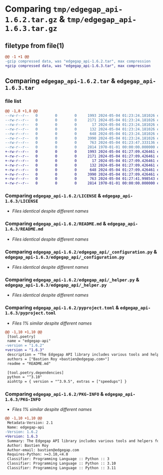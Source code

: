 # Comparing `tmp/edgegap_api-1.6.2.tar.gz` & `tmp/edgegap_api-1.6.3.tar.gz`

## filetype from file(1)

```diff
@@ -1 +1 @@
-gzip compressed data, was "edgegap_api-1.6.2.tar", max compression
+gzip compressed data, was "edgegap_api-1.6.3.tar", max compression
```

## Comparing `edgegap_api-1.6.2.tar` & `edgegap_api-1.6.3.tar`

### file list

```diff
@@ -1,8 +1,8 @@
--rw-r--r--   0        0        0     1993 2024-05-04 01:23:24.181026 edgegap_api-1.6.2/LICENSE
--rw-r--r--   0        0        0     2171 2024-05-04 01:23:24.181026 edgegap_api-1.6.2/README.md
--rw-r--r--   0        0        0       17 2024-05-04 01:23:24.181026 edgegap_api-1.6.2/edgegap_api/BUILD
--rw-r--r--   0        0        0      132 2024-05-04 01:23:24.181026 edgegap_api-1.6.2/edgegap_api/__init__.py
--rw-r--r--   0        0        0      648 2024-05-04 01:23:24.181026 edgegap_api-1.6.2/edgegap_api/_configuration.py
--rw-r--r--   0        0        0     3990 2024-05-04 01:23:24.181026 edgegap_api-1.6.2/edgegap_api/_helper.py
--rw-r--r--   0        0        0      763 2024-05-04 01:23:47.333136 edgegap_api-1.6.2/pyproject.toml
--rw-r--r--   0        0        0     2814 1970-01-01 00:00:00.000000 edgegap_api-1.6.2/PKG-INFO
+-rw-r--r--   0        0        0     1993 2024-05-04 01:27:09.426461 edgegap_api-1.6.3/LICENSE
+-rw-r--r--   0        0        0     2171 2024-05-04 01:27:09.426461 edgegap_api-1.6.3/README.md
+-rw-r--r--   0        0        0       17 2024-05-04 01:27:09.426461 edgegap_api-1.6.3/edgegap_api/BUILD
+-rw-r--r--   0        0        0      132 2024-05-04 01:27:09.426461 edgegap_api-1.6.3/edgegap_api/__init__.py
+-rw-r--r--   0        0        0      648 2024-05-04 01:27:09.426461 edgegap_api-1.6.3/edgegap_api/_configuration.py
+-rw-r--r--   0        0        0     3990 2024-05-04 01:27:09.426461 edgegap_api-1.6.3/edgegap_api/_helper.py
+-rw-r--r--   0        0        0      763 2024-05-04 01:27:41.998543 edgegap_api-1.6.3/pyproject.toml
+-rw-r--r--   0        0        0     2814 1970-01-01 00:00:00.000000 edgegap_api-1.6.3/PKG-INFO
```

### Comparing `edgegap_api-1.6.2/LICENSE` & `edgegap_api-1.6.3/LICENSE`

 * *Files identical despite different names*

### Comparing `edgegap_api-1.6.2/README.md` & `edgegap_api-1.6.3/README.md`

 * *Files identical despite different names*

### Comparing `edgegap_api-1.6.2/edgegap_api/_configuration.py` & `edgegap_api-1.6.3/edgegap_api/_configuration.py`

 * *Files identical despite different names*

### Comparing `edgegap_api-1.6.2/edgegap_api/_helper.py` & `edgegap_api-1.6.3/edgegap_api/_helper.py`

 * *Files identical despite different names*

### Comparing `edgegap_api-1.6.2/pyproject.toml` & `edgegap_api-1.6.3/pyproject.toml`

 * *Files 1% similar despite different names*

```diff
@@ -1,10 +1,10 @@
 [tool.poetry]
 name = "edgegap-api"
-version = "1.6.2"
+version = "1.6.3"
 description = "The Edgegap API library includes various tools and helpers for interacting with RESTful and other types of APIs. It is designed for use within the Edgegap organization."
 authors = ["Bastien Roy <bastien@edgegap.com>"]
 readme = "README.md"
 
 [tool.poetry.dependencies]
 python = "^3.10"
 aiohttp = { version = "^3.9.5", extras = ["speedups"] }
```

### Comparing `edgegap_api-1.6.2/PKG-INFO` & `edgegap_api-1.6.3/PKG-INFO`

 * *Files 1% similar despite different names*

```diff
@@ -1,10 +1,10 @@
 Metadata-Version: 2.1
 Name: edgegap-api
-Version: 1.6.2
+Version: 1.6.3
 Summary: The Edgegap API library includes various tools and helpers for interacting with RESTful and other types of APIs. It is designed for use within the Edgegap organization.
 Author: Bastien Roy
 Author-email: bastien@edgegap.com
 Requires-Python: >=3.10,<4.0
 Classifier: Programming Language :: Python :: 3
 Classifier: Programming Language :: Python :: 3.10
 Classifier: Programming Language :: Python :: 3.11
```

